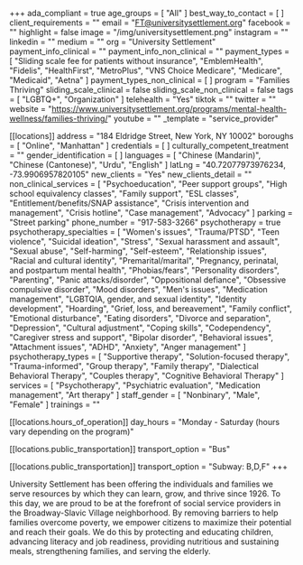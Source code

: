 +++
ada_compliant = true
age_groups = [ "All" ]
best_way_to_contact = [ ]
client_requirements = ""
email = "FT@universitysettlement.org"
facebook = ""
highlight = false
image = "/img/universitysettlement.png"
instagram = ""
linkedin = ""
medium = ""
org = "University Settlement"
payment_info_clinical = ""
payment_info_non_clinical = ""
payment_types = [
  "Sliding scale fee for patients without insurance",
  "EmblemHealth",
  "Fidelis",
  "HealthFirst",
  "MetroPlus",
  "VNS Choice Medicare",
  "Medicare",
  "Medicaid",
  "Aetna"
]
payment_types_non_clinical = [ ]
program = "Families Thriving"
sliding_scale_clinical = false
sliding_scale_non_clinical = false
tags = [ "LGBTQ+", "Organization" ]
telehealth = "Yes"
tiktok = ""
twitter = ""
website = "https://www.universitysettlement.org/programs/mental-health-wellness/families-thriving/"
youtube = ""
_template = "service_provider"

[[locations]]
address = "184 Eldridge Street, New York, NY 10002"
boroughs = [ "Online", "Manhattan" ]
credentials = [ ]
culturally_competent_treatment = ""
gender_identification = [ ]
languages = [
  "Chinese (Mandarin)",
  "Chinese (Cantonese)",
  "Urdu",
  "English"
]
latLng = "40.72077973976234, -73.9906957820105"
new_clients = "Yes"
new_clients_detail = ""
non_clinical_services = [
  "Psychoeducation",
  "Peer support groups",
  "High school equivalency classes",
  "Family support",
  "ESL classes",
  "Entitlement/benefits/SNAP assistance",
  "Crisis intervention and management",
  "Crisis hotline",
  "Case management",
  "Advocacy"
]
parking = "Street parking"
phone_number = "917-583-3266"
psychotherapy = true
psychotherapy_specialties = [
  "Women's issues",
  "Trauma/PTSD",
  "Teen violence",
  "Suicidal ideation",
  "Stress",
  "Sexual harassment and assault",
  "Sexual abuse",
  "Self-harming",
  "Self-esteem",
  "Relationship issues",
  "Racial and cultural identity",
  "Premarital/marital",
  "Pregnancy, perinatal, and postpartum mental health",
  "Phobias/fears",
  "Personality disorders",
  "Parenting",
  "Panic attacks/disorder",
  "Oppositional defiance",
  "Obsessive compulsive disorder",
  "Mood disorders",
  "Men's issues",
  "Medication management",
  "LGBTQIA, gender, and sexual identity",
  "Identity development",
  "Hoarding",
  "Grief, loss, and bereavement",
  "Family conflict",
  "Emotional disturbance",
  "Eating disorders",
  "Divorce and separation",
  "Depression",
  "Cultural adjustment",
  "Coping skills",
  "Codependency",
  "Caregiver stress and support",
  "Bipolar disorder",
  "Behavioral issues",
  "Attachment issues",
  "ADHD",
  "Anxiety",
  "Anger management"
]
psychotherapy_types = [
  "Supportive therapy",
  "Solution-focused therapy",
  "Trauma-informed",
  "Group therapy",
  "Family therapy",
  "Dialectical Behavioral Therapy",
  "Couples therapy",
  "Cognitive Behavioral Therapy"
]
services = [
  "Psychotherapy",
  "Psychiatric evaluation",
  "Medication management",
  "Art therapy"
]
staff_gender = [ "Nonbinary", "Male", "Female" ]
trainings = ""

  [[locations.hours_of_operation]]
  day_hours = "Monday - Saturday (hours vary depending on the program)"

  [[locations.public_transportation]]
  transport_option = "Bus"

  [[locations.public_transportation]]
  transport_option = "Subway: B,D,F"
+++

University Settlement has been offering the individuals and families we serve resources by which they can learn, grow, and thrive since 1926. To this day, we are proud to be at the forefront of social service providers in the Broadway-Slavic Village neighborhood. By removing barriers to help families overcome poverty, we empower citizens to maximize their potential and reach their goals. We do this by protecting and educating children, advancing literacy and job readiness, providing nutritious and sustaining meals, strengthening families, and serving the elderly.

